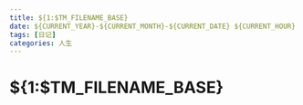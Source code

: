 ```yaml
---
title: ${1:$TM_FILENAME_BASE}
date: ${CURRENT_YEAR}-${CURRENT_MONTH}-${CURRENT_DATE} ${CURRENT_HOUR}:${CURRENT_MINUTE}:${CURRENT_SECOND}
tags: [日记]
categories: 人生
---
```

# ${1:$TM_FILENAME_BASE}

